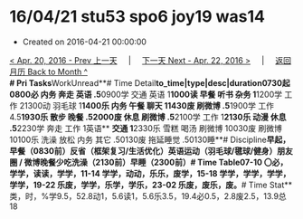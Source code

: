 # 16/04/21 stu53 spo6 joy19 was14

* Created on 2016-04-21 00:00:00

[&lt; Apr. 20, 2016 - Prev 上一天](d20.md)     \|     [下一天 Next - Apr. 22, 2016 &gt;](d22.md)     \|     [返回月历 Back to Month ^](index.md)   
**\# Pri Tasks**WorkUnread**\# Time Detail**to\_time\|type\|desc\|duration0730起0800必 内务 奔走 英语 .5**0900学 交通 英语 1**1000读 早餐 听书 杂务 1**1200学 工作 21300动 羽毛球 1**1400乐 内务 午餐 聊天 11430废 刷微博 .5**1900学 工作 4.5**1930乐 散步 晚餐 .52000废 休息 刷微博 .5**2100学 工作 1**2130乐 动漫 休息 .5**2230学 奔走 工作 1英语** **交通 1**2330乐 雪糕 喝汤 刷微博 10030废 刷微博 10100乐 洗澡 放松 内务 其它 .50130废 拖延睡觉 .50130睡**\# Discipline**早起，早餐（0830前）**反省（框架复习/生活优化）**英语运动（羽毛球/毽球/健身）朋友圈 / 微博晚餐少吃洗澡（2130前）早睡（2300前）**\# Time Table**07-10 〇必，学学，读读，学学，11-14 学学，动动，乐乐，废学，15-18 学学，学学，学学，学学，19-22 乐废，学学，乐学，学乐，23-02 乐废，废乐，废。**\# Time Stat**类，时，%学9.5，52.8动1，5.6读1，5.6乐3.5，19.4必0.5，2.8废2.5，13.9总18

